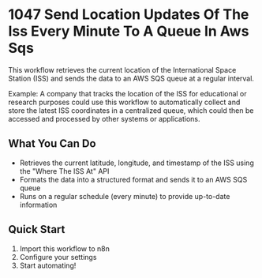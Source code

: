 # 1047 Send Location Updates Of The Iss Every Minute To A Queue In Aws Sqs

This workflow retrieves the current location of the International Space Station (ISS) and sends the data to an AWS SQS queue at a regular interval.

Example: A company that tracks the location of the ISS for educational or research purposes could use this workflow to automatically collect and store the latest ISS coordinates in a centralized queue, which could then be accessed and processed by other systems or applications.

## What You Can Do
- Retrieves the current latitude, longitude, and timestamp of the ISS using the "Where The ISS At" API
- Formats the data into a structured format and sends it to an AWS SQS queue
- Runs on a regular schedule (every minute) to provide up-to-date information

## Quick Start
1. Import this workflow to n8n
2. Configure your settings
3. Start automating!

